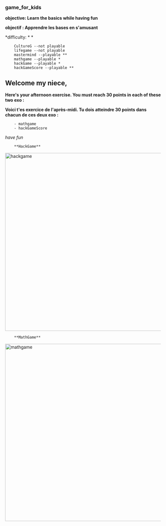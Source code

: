 ### game_for_kids

**objective: Learn the basics while having fun**

**objectif : Apprendre les bases en s'amusant**

*difficulty: * *

        CultureG --not playable
        lifegame --not playable
        mastermind --playable **
        mathgame --playable *
        hackGame --playable *
        hackGameScore --playable **


 ## Welcome my niece, 
 
 **Here's your afternoon exercise. You must reach 30 points in each of these two exo :**
 
 **Voici t'es exercice de l'après-midi. Tu dois atteindre 30 points dans chacun de ces deux exo :**
 
        - mathgame
        - hackGameScore
        
*have fun*

        **HackGame**

<img width="577" alt="hackgame" src="https://github.com/berru-g/game_for_kids/assets/61543927/a3699a53-afb3-4aa1-a2fd-b7e1733144fe">


        **MathGame**

<img width="575" alt="mathgame" src="https://github.com/berru-g/game_for_kids/assets/61543927/b8d1cbe0-5119-44ba-9993-ea55c78a786a">


